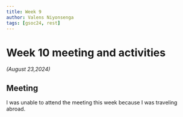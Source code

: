 ```yaml
---
title: Week 9
author: Valens Niyonsenga
tags: [gsoc24, rest]
---
```


<!--
SPDX-License-Identifier: CC-BY-SA-4.0

SPDX-FileCopyrightText: 2024 Valens Niyonsenga <valensniyonsenga2003@gmail.com>
-->

# Week 10 meeting and activities

_(August 23,2024)_

## Meeting

I was unable to attend the meeting this week because I was traveling abroad.